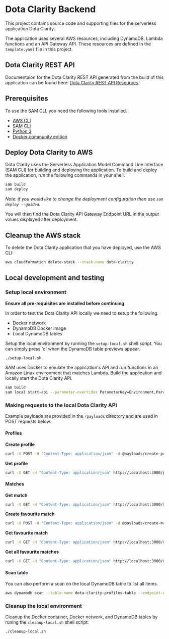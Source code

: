 # Dota Clarity Backend

This project contains source code and supporting files for the serverless application Dota Clarity.

The application uses several AWS resources, including DynamoDB, Lambda functions and an API Gateway API. These resources are defined in the `template.yaml` file in this project.

## Dota Clarity REST API

Documentaion for the Dota Clarity REST API generated from the build of this application can be found here: [Dota Clarity REST API Resources](/docs/README.md).

## Prerequisites

To use the SAM CLI, you need the following tools installed.

- [AWS CLI](https://docs.aws.amazon.com/cli/latest/userguide/cli-chap-install.html)
- [SAM CLI](https://docs.aws.amazon.com/serverless-application-model/latest/developerguide/serverless-sam-cli-install.html)
- [Python 3](https://www.python.org/downloads/)
- [Docker community edition](https://hub.docker.com/search/?type=edition&offering=community)

## Deploy Dota Clarity to AWS

Dota Clarity uses the Serverless Application Model Command Line Interface (SAM CLI) for building and deploying the application. To build and deploy the application, run the following commands in your shell:

```bash
sam build
sam deploy
```

_Note: if you would like to change the deployment configuration then use `sam deploy --guided`._

You will then find the Dota Clarity API Gateway Endpoint URL in the output values displayed after deployment.

## Cleanup the AWS stack

To delete the Dota Clarity application that you have deployed, use the AWS CLI:

```bash
aws cloudformation delete-stack --stack-name dota-clarity
```

## Local development and testing

### Setup local environment

**Ensure all pre-requisites are installed before continuing**

In order to test the Dota Clarity API locally we need to setup the following.

- Docker network
- DynamoDB Docker image
- Local DynamoDB tables

Setup the local environment by running the `setup-local.sh` shell script. You can simply press 'q' when the DynamoDB table previews appear.

```bash
./setup-local.sh
```

SAM uses Docker to emulate the application's API and run functions in an Amazon Linux environment that matches Lambda.
Build the application and locally start the Dota Clarity API.

```bash
sam build
sam local start-api --parameter-overrides ParameterKey=Environment,ParameterValue=local --docker-network dota-clarity
```

### Making requests to the local Dota Clarity API

Example payloads are provided in the `/payloads` directory and are used in POST requests below.

#### Profiles

**Create profile**

```bash
curl -X POST -H "Content-Type: application/json" -d @payloads/create-profile.json http://localhost:3000/profiles
```

**Get profile**

```bash
curl -X GET -H "Content-Type: application/json" http://localhost:3000/profiles/bestdotaplayer@dota.com
```

#### Matches

**Get match**

```bash
curl -X GET -H "Content-Type: application/json" http://localhost:3000/matches/5392211187
```

**Create favourite match**

```bash
curl -X POST -H "Content-Type: application/json" -d @payloads/create-match.json http://localhost:3000/matches/favourites/bestdotaplayer@dota.com
```

**Get favourite match**

```bash
curl -X GET -H "Content-Type: application/json" http://localhost:3000/matches/favourites/bestdotaplayer@dota.com/5392211187
```

**Get all favourite matches**

```bash
curl -X GET -H "Content-Type: application/json" http://localhost:3000/matches/favourites/bestdotaplayer@dota.com
```

#### Scan table

You can also perform a scan on the local DynamoDB table to list all items.

```bash
aws dynamodb scan --table-name dota-clarity-profiles-table --endpoint-url http://localhost:8000
```

### Cleanup the local environment

Cleanup the Docker container, Docker network, and DynamoDB tables by runing the `cleanup-local.sh` shell script:

```bash
./cleanup-local.sh
```
